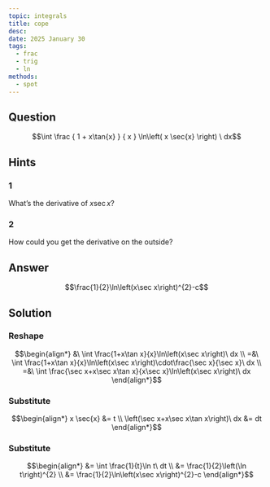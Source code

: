 ```yaml
---
topic: integrals
title: cope
desc: 
date: 2025 January 30
tags:
  - frac
  - trig
  - ln
methods:
  - spot
---
```



## Question
```math
\int
  \frac
    { 1 + x\tan{x} }
    { x }
  \ln\left(
    x \sec{x}
  \right)
\ dx
```


## Hints

### 1
What’s the derivative of $x \sec{x}$?

### 2
How could you get the derivative on the outside?


## Answer
```math
\frac{1}{2}\ln\left(x\sec x\right)^{2}-c
```


## Solution

### Reshape
```math
\begin{align*}
  &\ \int \frac{1+x\tan x}{x}\ln\left(x\sec x\right)\ dx
  \\ =&\ \int \frac{1+x\tan x}{x}\ln\left(x\sec x\right)\cdot\frac{\sec x}{\sec x}\ dx
  \\ =&\ \int \frac{\sec x+x\sec x\tan x}{x\sec x}\ln\left(x\sec x\right)\ dx
\end{align*}
```

### Substitute
```math
\begin{align*}
  x \sec{x} &= t
  \\ \left(\sec x+x\sec x\tan x\right)\ dx &= dt
\end{align*}
```

### Substitute
```math
\begin{align*}
  &= \int \frac{1}{t}\ln t\ dt
  \\ &= \frac{1}{2}\left(\ln t\right)^{2}
  \\ &= \frac{1}{2}\ln\left(x\sec x\right)^{2}-c
\end{align*}
```

